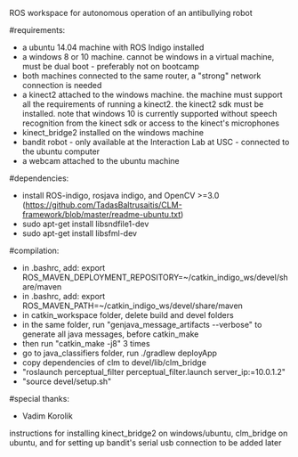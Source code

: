 ROS workspace for autonomous operation of an antibullying robot

#requirements:
* a ubuntu 14.04 machine with ROS Indigo installed
* a windows 8 or 10 machine. cannot be windows in a virtual machine, must be dual boot - preferably not on bootcamp
* both machines connected to the same router, a "strong" network connection is needed
* a kinect2 attached to the windows machine. the machine must support all the requirements of running a kinect2. the kinect2 sdk must be installed. note that windows 10 is currently supported without speech recognition from the kinect sdk or access to the kinect's microphones
* kinect_bridge2 installed on the windows machine
* bandit robot - only available at the Interaction Lab at USC - connected to the ubuntu computer
* a webcam attached to the ubuntu machine

#dependencies:
* install ROS-indigo, rosjava indigo, and OpenCV >=3.0 (https://github.com/TadasBaltrusaitis/CLM-framework/blob/master/readme-ubuntu.txt)
* sudo apt-get install libsndfile1-dev
* sudo apt-get install libsfml-dev

#compilation:
* in .bashrc, add: export ROS_MAVEN_DEPLOYMENT_REPOSITORY=~/catkin_indigo_ws/devel/share/maven
* in .bashrc, add: export ROS_MAVEN_PATH=~/catkin_indigo_ws/devel/share/maven
* in catkin_workspace folder, delete build and devel folders
* in the same folder, run "genjava_message_artifacts --verbose" to generate all java messages, before catkin_make
* then run "catkin_make -j8" 3 times
* go to java_classifiers folder, run ./gradlew deployApp
* copy dependencies of clm to devel/lib/clm_bridge
* "roslaunch perceptual_filter perceptual_filter.launch server_ip:=10.0.1.2"
* "source devel/setup.sh"

#special thanks:
* Vadim Korolik


instructions for installing kinect_bridge2 on windows/ubuntu, clm_bridge on ubuntu, and for setting up bandit's serial usb connection to be added later


